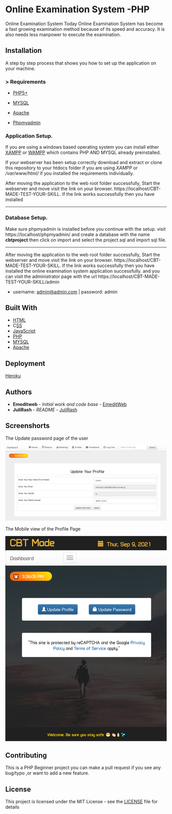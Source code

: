 
# Online Examination System -PHP

Online Examination System Today Online Examination System has become a fast growing examination method because of its speed and accuracy. It is also needs less manpower to execute the examination. 

## Installation

A step by step process that shows you how to set up  the application on your machine.

### > Requirements
* [PHP5+](https://php.net)

* [MYSQL](https://mysql.com)

* [Apache](https://apache.org)

* [Phpmyadmin](httos://phpmyadmin.net)


### Application Setup.

If you are using a windows based operating system you can install either [XAMPP](https://www.apachefriends.org/index.html) or [WAMPP](https://www.wampserver.com/en/) which contains PHP AND MYSQL already preinstalled.

If your webserver has been setup correctly download and extract or clone this repository to your htdocs folder if you are using *XAMPP* or */var/www/html/* if you installed the requirements individually.

After moving the application to the web root folder successfully, Start the webserver and move visit the link on your browser. https://localhost/CBT-MADE-TEST-YOUR-SKILL. If the link works successfully then you have installed

____
### Database Setup.

Make sure phpmyadmin is installed before you continue with the setup. visit https://localhost/phpmyadmin/ and create a database with the name **cbtproject** then click on import and select the project.sql and import sql file.

_______________________________________________

After moving the application to the web root folder successfully, Start the webserver and move visit the link on your browser. https://localhost/CBT-MADE-TEST-YOUR-SKILL. If the link works successfully then you have installed the online examination system application successfully. and you can visit the administrator page with the url https://localhost/CBT-MADE-TEST-YOUR-SKILL/admin 
* username: admin@admin.com  | password: admin

## Built With
* [HTML](https://en.wikipedia.org/wiki/HTML)
* C[SS](https://en.wikipedia.org/wiki/CSS)
* [JavaScript](https://en.wikipedia.org/wiki/JavaScript)
* [PHP](https://php,net)
* [MYSQL](https://mysql.com)
* [Apache](https://apache.org)


## Deployment

[Heroku](https://scotch.io/@phalconVee/deploying-a-php-and-mysql-web-app-with-heroku)


## Authors

* **Emeditweb** - *Initial work and code base* - [EmeditWeb](https://github.com/Emeditweb)
* **JuliRash** - *README* - [JuliRash](https://github.com/JuliRasgh)


##  Screenshorts 
The Update password page of the user
<p align="center">
  <img src="https://github.com/EmeditWeb/Cbt-Made---Test-your-skills/blob/main/image/profile.png" title="Update Password Page"/>
</p> 

The Mobile view of the Profile Page

<p align="center">
  <img src="https://github.com/EmeditWeb/Cbt-Made---Test-your-skills/blob/main/image/localhost_online-exam_account.php_q%3D9(Surface%20Duo).png" title="Mobile view"/>
</p>                                                                                                                           
                                                                                                                          
                                                                                                                          
## Contributing

This is a PHP Beginner project you can make a pull request if you see any bug/typo ,or want to add a new feature.


## License

This project is licensed under the MIT License - see the [LICENSE](LICENSE) file for details
